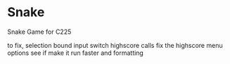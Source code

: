 # Snake
Snake Game for C225


to fix,
selection bound input
switch highscore calls
fix the highscore menu options
see if make it run faster and formatting

